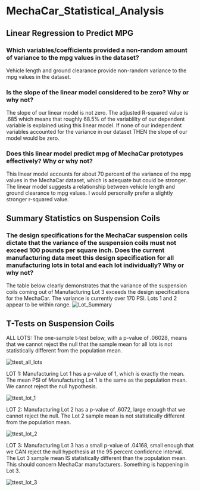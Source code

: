 # MechaCar_Statistical_Analysis

## Linear Regression to Predict MPG
### Which variables/coefficients provided a non-random amount of variance to the mpg values in the dataset?
Vehicle length and ground clearance provide non-random variance to the mpg values in the dataset. 

### Is the slope of the linear model considered to be zero? Why or why not?
The slope of our linear model is not zero. The adjusted R-squared value is .685 which means that roughly 68.5% of the variablilty of our dependent variable is explained using this linear model. If none of our independent variables accounted for the variance in our dataset THEN the slope of our model would be zero. 

### Does this linear model predict mpg of MechaCar prototypes effectively? Why or why not?
This linear model accounts for about 70 percent of the variance of the mpg values in the MechaCar dataset, which is adequate but could be stronger. The linear model suggests a relationship between vehicle length and ground clearance to mpg values. I would personally prefer a slightly stronger r-squared value.

## Summary Statistics on Suspension Coils
### The design specifications for the MechaCar suspension coils dictate that the variance of the suspension coils must not exceed 100 pounds per square inch. Does the current manufacturing data meet this design specification for all manufacturing lots in total and each lot individually? Why or why not?


The table below clearly demonstrates that the variance of the suspension coils coming out of Manufacturing Lot 3 exceeds the design specifications for the MechaCar. The variance is currently over 170 PSI. Lots 1 and 2 appear to be within range.
![Lot_Summary](https://user-images.githubusercontent.com/106618404/193146691-8ae7d72f-0489-4bf9-b1b8-a7efff3ce50c.PNG)

## T-Tests on Suspension Coils 
ALL LOTS: The one-sample t-test below, with a p-value of .06028, means that we cannot reject the null that the sample mean for all lots is not statistically different from the population mean.

![ttest_all_lots](https://user-images.githubusercontent.com/106618404/193153909-1ee3f8e3-473f-4f32-877c-7cf055a15bd3.PNG)

LOT 1: Manufacturing Lot 1 has a p-value of 1, which is exactly the mean. The mean PSI of Manufacturing Lot 1 is the same as the population mean. We cannot reject the null hypothesis.

![ttest_lot_1](https://user-images.githubusercontent.com/106618404/193153929-cb04bf70-7231-4619-a3dd-6814939706f5.PNG)

LOT 2: Manufacturing Lot 2 has a p-value of .6072, large enough that we cannot reject the null. The Lot 2 sample mean is not statistically different from the population mean.

![ttest_lot_2](https://user-images.githubusercontent.com/106618404/193153944-4dc3eb5c-39bf-4001-87e2-2fcd901bd94f.PNG)

LOT 3: Manufacturing Lot 3 has a small p-value of .04168, small enough that we CAN reject the null hypothesis at the 95 percent confidence interval. The Lot 3 sample mean IS statistically different than the population mean. This should concern MechaCar manufacturers. Something is happening in Lot 3.

![ttest_lot_3](https://user-images.githubusercontent.com/106618404/193153958-49dc27eb-2296-47e6-ab3e-ed86e12e46da.PNG)
